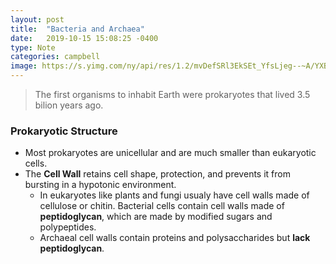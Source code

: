 ```yaml
---
layout: post
title:  "Bacteria and Archaea"
date:   2019-10-15 15:08:25 -0400
type: Note
categories: campbell
image: https://s.yimg.com/ny/api/res/1.2/mvDefSRl3EkSEt_YfsLjeg--~A/YXBwaWQ9aGlnaGxhbmRlcjtzbT0xO3c9ODAw/https://media-mbst-pub-ue1.s3.amazonaws.com/creatr-uploaded-images/2019-08/24565700-c5c8-11e9-ab5b-903ae75b5966
---
```


>The first organisms to inhabit Earth were prokaryotes that lived 3.5 bilion years ago.

### Prokaryotic Structure

- Most prokaryotes are unicellular and are much smaller than eukaryotic cells.
- The **Cell Wall** retains cell shape, protection, and prevents it from bursting in a hypotonic environment. 
	- In eukaryotes like plants and fungi usualy have cell walls made of cellulose or chitin. Bacterial cells contain cell walls made of **peptidoglycan**, which are made by modified sugars and polypeptides.
	- Archaeal cell walls contain proteins and polysaccharides but **lack peptidoglycan**.
